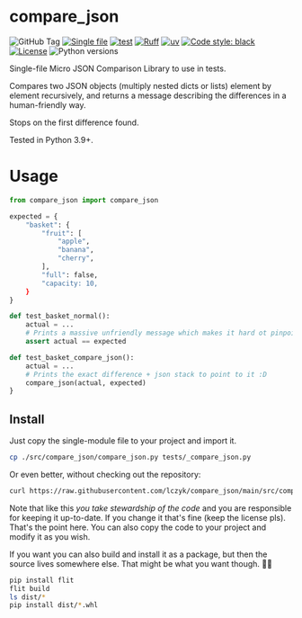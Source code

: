 # compare_json

![GitHub Tag](https://img.shields.io/github/v/tag/lczyk/compare_json?label=version)
[![Single file](https://img.shields.io/badge/single%20file%20-%20purple)](https://raw.githubusercontent.com/lczyk/compare_json/main/src/compare_json/compare_json.py)
[![test](https://github.com/lczyk/compare_json/actions/workflows/test.yml/badge.svg)](https://github.com/lczyk/compare_json/actions/workflows/test.yml)
[![Ruff](https://img.shields.io/endpoint?url=https://raw.githubusercontent.com/astral-sh/ruff/main/assets/badge/v2.json)](https://github.com/astral-sh/ruff)
[![uv](https://img.shields.io/endpoint?url=https://raw.githubusercontent.com/astral-sh/uv/main/assets/badge/v0.json)](https://github.com/astral-sh/uv)
[![Code style: black](https://img.shields.io/badge/code%20style-black-000000.svg)](https://github.com/psf/black)
[![License](https://img.shields.io/badge/License-BSD_3--Clause-blue.svg)](https://opensource.org/licenses/BSD-3-Clause)
![Python versions](https://img.shields.io/badge/python-3.9%20~%203.13-blue)

Single-file Micro JSON Comparison Library to use in tests.

Compares two JSON objects (multiply nested dicts or lists) element by element
recursively, and returns a message describing the differences in a human-friendly way.

Stops on the first difference found.

Tested in Python 3.9+.

# Usage

```python
from compare_json import compare_json

expected = {
    "basket": {
        "fruit": [
            "apple",
            "banana",
            "cherry",
        ],
        "full": false,
        "capacity: 10,
    }
}

def test_basket_normal():
    actual = ...
    # Prints a massive unfriendly message which makes it hard ot pinpoint what's the matter
    assert actual == expected

def test_basket_compare_json():
    actual = ...
    # Prints the exact difference + json stack to point to it :D 
    compare_json(actual, expected)
}
```

## Install

Just copy the single-module file to your project and import it.

```bash
cp ./src/compare_json/compare_json.py tests/_compare_json.py
```

Or even better, without checking out the repository:

```bash
curl https://raw.githubusercontent.com/lczyk/compare_json/main/src/compare_json/compare_json.py > tests/_compare_json.py
```

Note that like this *you take stewardship of the code* and you are responsible for keeping it up-to-date. If you change it that's fine (keep the license pls). That's the point here. You can also copy the code to your project and modify it as you wish.

If you want you can also build and install it as a package, but then the source lives somewhere else. That might be what you want though. 🤷‍♀️

```bash
pip install flit
flit build
ls dist/*
pip install dist/*.whl
```
